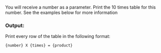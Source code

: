You will receive a number as a parameter. Print the 10 times table for this number. See the examples below for more information

### Output:

Print every row of the table in the following format:

    {number} X {times} = {product}
